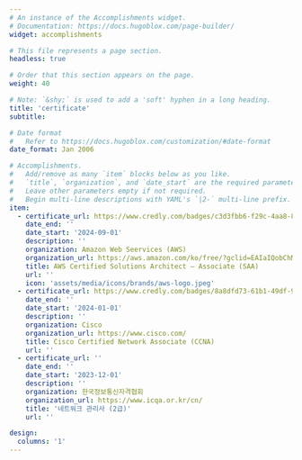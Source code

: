 ```yaml
---
# An instance of the Accomplishments widget.
# Documentation: https://docs.hugoblox.com/page-builder/
widget: accomplishments

# This file represents a page section.
headless: true

# Order that this section appears on the page.
weight: 40

# Note: `&shy;` is used to add a 'soft' hyphen in a long heading.
title: 'certificate'
subtitle:

# Date format
#   Refer to https://docs.hugoblox.com/customization/#date-format
date_format: Jan 2006

# Accomplishments.
#   Add/remove as many `item` blocks below as you like.
#   `title`, `organization`, and `date_start` are the required parameters.
#   Leave other parameters empty if not required.
#   Begin multi-line descriptions with YAML's `|2-` multi-line prefix.
item:
  - certificate_url: https://www.credly.com/badges/c3d3fbb6-f29c-4aa8-8333-1b526c9831c4/linked_in_profile
    date_end: ''
    date_start: '2024-09-01'
    description: ''
    organization: Amazon Web Seervices (AWS)
    organization_url: https://aws.amazon.com/ko/free/?gclid=EAIaIQobChMI1Y6685jdiAMVoW0PAh1tSRFWEAAYASAAEgKDjvD_BwE&trk=fa2d6ba3-df80-4d24-a453-bf30ad163af9&sc_channel=ps&ef_id=EAIaIQobChMI1Y6685jdiAMVoW0PAh1tSRFWEAAYASAAEgKDjvD_BwE:G:s&s_kwcid=AL!4422!3!563761819834!e!!g!!aws!15286221779!129400439466&all-free-tier.sort-by=item.additionalFields.SortRank&all-free-tier.sort-order=asc&awsf.Free%20Tier%20Types=*all&awsf.Free%20Tier%20Categories=*all
    title: AWS Certified Solutions Architect – Associate (SAA)
    url: ''
    icon: 'assets/media/icons/brands/aws-logo.jpeg'
  - certificate_url: https://www.credly.com/badges/8a8dfd73-61b1-49df-9015-3963724069ce/linked_in_profile
    date_end: ''
    date_start: '2024-01-01'
    description: ''
    organization: Cisco
    organization_url: https://www.cisco.com/
    title: Cisco Certified Network Associate (CCNA)
    url: ''
  - certificate_url: ''
    date_end: ''
    date_start: '2023-12-01'
    description: ''
    organization: 한국정보통신자격협회
    organization_url: https://www.icqa.or.kr/cn/
    title: '네트워크 관리사 (2급)'
    url: ''

design:
  columns: '1'
---
```

